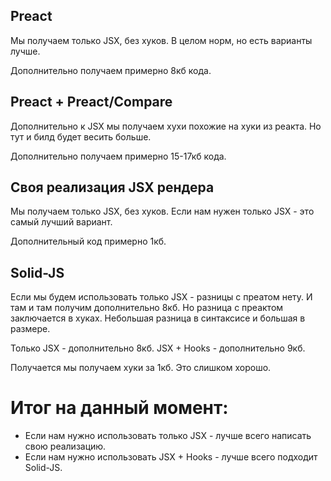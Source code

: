 ## Preact

Мы получаем только JSX, без хуков. В целом норм, но есть варианты лучше.

Дополнительно получаем примерно 8кб кода.

## Preact + Preact/Compare

Дополнительно к JSX мы получаем хухи похожие на хуки из реакта. Но тут и билд будет весить больше. 

Дополнительно получаем примерно 15-17кб кода.

## Своя реализация JSX рендера

Мы получаем только JSX, без хуков. Если нам нужен только JSX - это самый лучший вариант.

Дополнительный код примерно 1кб.

## Solid-JS 

Если мы будем использовать только JSX - разницы с преатом нету. И там и там получим дополнительно 8кб.
Но разница с преактом заключается в хуках. Небольшая разница в синтаксисе и большая в размере.

Только JSX - дополнительно 8кб.
JSX + Hooks - дополнительно 9кб. 

Получается мы получаем хуки за 1кб. Это слишком хорошо.

# Итог на данный момент:
- Если нам нужно использовать только JSX - лучше всего написать свою реализацию.
- Если нам нужно использовать JSX + Hooks - лучше всего подходит Solid-JS.